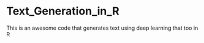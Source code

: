 # Text_Generation_in_R
This is an awesome code that generates text using deep learning that too in R
